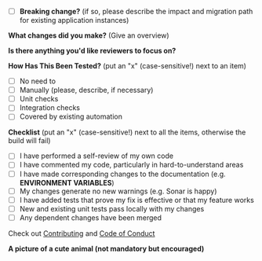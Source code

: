 <!-- ignore-task-list-start -->
- [ ] **Breaking change?** (if so, please describe the impact and migration path for existing application instances)


<!-- ignore-task-list-end -->
**What changes did you make?** (Give an overview)

**Is there anything you'd like reviewers to focus on?**


**How Has This Been Tested?** (put an "x" (case-sensitive!) next to an item)
<!-- ignore-task-list-start -->
- [ ] No need to
- [ ] Manually (please, describe, if necessary)
- [ ] Unit checks
- [ ] Integration checks
- [ ] Covered by existing automation
<!-- ignore-task-list-end -->

**Checklist** (put an "x" (case-sensitive!) next to all the items, otherwise the build will fail)
- [ ] I have performed a self-review of my own code
- [ ] I have commented my code, particularly in hard-to-understand areas
- [ ] I have made corresponding changes to the documentation (e.g. **ENVIRONMENT VARIABLES**)
- [ ] My changes generate no new warnings (e.g. Sonar is happy)
- [ ] I have added tests that prove my fix is effective or that my feature works
- [ ] New and existing unit tests pass locally with my changes
- [ ] Any dependent changes have been merged

Check out [Contributing](https://github.com/kafbat/kafka-ui/blob/main/.github/CONTRIBUTING.md) and [Code of Conduct](https://github.com/kafbat/kafka-ui/blob/main/.github/CODE-OF-CONDUCT.md)

**A picture of a cute animal (not mandatory but encouraged)**
